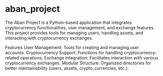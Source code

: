 # aban_project
The Aban Project is a Python-based application that integrates cryptocurrency functionalities, user management, and exchange features. This project provides tools for managing users, handling assets, and interacting with cryptocurrency exchanges.

Features
User Management: Tools for creating and managing user accounts.
Cryptocurrency Support: Functions for handling cryptocurrency-related operations.
Exchange Integration: Facilitates interaction with various cryptocurrency exchanges.
Modular Structure: Organized directories for better maintainability (users, assets, crypto_currencies, etc.).